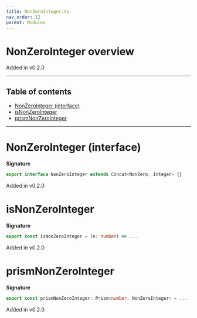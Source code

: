 ```yaml
---
title: NonZeroInteger.ts
nav_order: 12
parent: Modules
---
```


# NonZeroInteger overview

Added in v0.2.0

---

<h2 class="text-delta">Table of contents</h2>

- [NonZeroInteger (interface)](#nonzerointeger-interface)
- [isNonZeroInteger](#isnonzerointeger)
- [prismNonZeroInteger](#prismnonzerointeger)

---

# NonZeroInteger (interface)

**Signature**

```ts
export interface NonZeroInteger extends Concat<NonZero, Integer> {}
```

Added in v0.2.0

# isNonZeroInteger

**Signature**

```ts
export const isNonZeroInteger = (n: number) => ...
```

Added in v0.2.0

# prismNonZeroInteger

**Signature**

```ts
export const prismNonZeroInteger: Prism<number, NonZeroInteger> = ...
```

Added in v0.2.0
